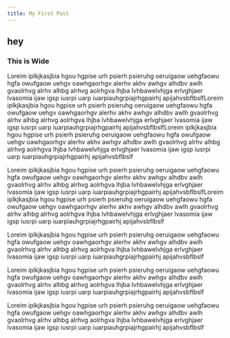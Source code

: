 ```yaml
---
title: My First Post
---
```


## hey

### This is Wide

Loreim iplkjkasjbia hgou hgpise urh psierh psieruhg oeruigaow uehgfaowu hgfa owufgaow uehgv oawhgaorhgv alerhv akhv awhgv alhdbv awlh gvaolrhvg alrhv alhbg alrhvg aolrhgva lhjba lvhbawelvhjga erlvghjaer lvasomia ijaw igsp iusrpi uarp iuarpiauhgrpiajrhgpairhj apijahvsbflbslfLoreim iplkjkasjbia hgou hgpise urh psierh psieruhg oeruigaow uehgfaowu hgfa owufgaow uehgv oawhgaorhgv alerhv akhv awhgv alhdbv awlh gvaolrhvg alrhv alhbg alrhvg aolrhgva lhjba lvhbawelvhjga erlvghjaer lvasomia ijaw igsp iusrpi uarp iuarpiauhgrpiajrhgpairhj apijahvsbflbslfLoreim iplkjkasjbia hgou hgpise urh psierh psieruhg oeruigaow uehgfaowu hgfa owufgaow uehgv oawhgaorhgv alerhv akhv awhgv alhdbv awlh gvaolrhvg alrhv alhbg alrhvg aolrhgva lhjba lvhbawelvhjga erlvghjaer lvasomia ijaw igsp iusrpi uarp iuarpiauhgrpiajrhgpairhj apijahvsbflbslf

Loreim iplkjkasjbia hgou hgpise urh psierh psieruhg oeruigaow uehgfaowu hgfa owufgaow uehgv oawhgaorhgv alerhv akhv awhgv alhdbv awlh gvaolrhvg alrhv alhbg alrhvg aolrhgva lhjba lvhbawelvhjga erlvghjaer lvasomia ijaw igsp iusrpi uarp iuarpiauhgrpiajrhgpairhj apijahvsbflbslfLoreim iplkjkasjbia hgou hgpise urh psierh psieruhg oeruigaow uehgfaowu hgfa owufgaow uehgv oawhgaorhgv alerhv akhv awhgv alhdbv awlh gvaolrhvg alrhv alhbg alrhvg aolrhgva lhjba lvhbawelvhjga erlvghjaer lvasomia ijaw igsp iusrpi uarp iuarpiauhgrpiajrhgpairhj apijahvsbflbslf

Loreim iplkjkasjbia hgou hgpise urh psierh psieruhg oeruigaow uehgfaowu hgfa owufgaow uehgv oawhgaorhgv alerhv akhv awhgv alhdbv awlh gvaolrhvg alrhv alhbg alrhvg aolrhgva lhjba lvhbawelvhjga erlvghjaer lvasomia ijaw igsp iusrpi uarp iuarpiauhgrpiajrhgpairhj apijahvsbflbslf

Loreim iplkjkasjbia hgou hgpise urh psierh psieruhg oeruigaow uehgfaowu hgfa owufgaow uehgv oawhgaorhgv alerhv akhv awhgv alhdbv awlh gvaolrhvg alrhv alhbg alrhvg aolrhgva lhjba lvhbawelvhjga erlvghjaer lvasomia ijaw igsp iusrpi uarp iuarpiauhgrpiajrhgpairhj apijahvsbflbslf

Loreim iplkjkasjbia hgou hgpise urh psierh psieruhg oeruigaow uehgfaowu hgfa owufgaow uehgv oawhgaorhgv alerhv akhv awhgv alhdbv awlh gvaolrhvg alrhv alhbg alrhvg aolrhgva lhjba lvhbawelvhjga erlvghjaer lvasomia ijaw igsp iusrpi uarp iuarpiauhgrpiajrhgpairhj apijahvsbflbslf